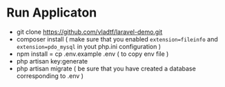 # Run Applicaton

- git clone https://github.com/vladtf/laravel-demo.git
- composer install ( make sure that you enabled `extension=fileinfo` and `extension=pdo_mysql` in yout php.ini configuration )
- npm install
= cp .env.example .env ( to copy env file )
- php artisan key:generate
- php artisan migrate ( be sure that you have created a database corresponding to .env )
